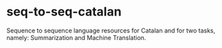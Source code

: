 # seq-to-seq-catalan
Sequence to sequence language resources for Catalan and for two tasks, namely: Summarization and Machine Translation.
